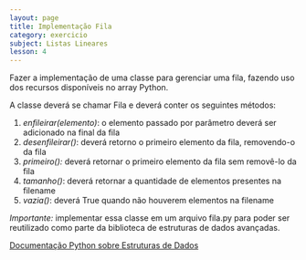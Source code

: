 ```yaml
---
layout: page
title: Implementação Fila
category: exercicio
subject: Listas Lineares
lesson: 4
---
```

Fazer a implementação de uma classe para gerenciar uma fila, fazendo uso dos recursos disponíveis no array Python.


A classe deverá se chamar Fila e deverá conter os seguintes métodos:

1. *enfileirar(elemento)*: o elemento passado por parâmetro deverá ser adicionado na final da fila
1. *desenfileirar()*: deverá retorno o primeiro elemento da fila, removendo-o da fila
1. *primeiro():* deverá retornar o primeiro elemento da fila sem removê-lo da fila
1. *tamanho()*: deverá retornar a quantidade de elementos presentes na filename
1. *vazia()*: deverá True quando não houverem elementos na filename

*Importante:* implementar essa classe em um arquivo fila.py para poder ser reutilizado como parte da biblioteca de estruturas de dados avançadas.

<a href="https://docs.python.org/pt-br/3/tutorial/datastructures.html">Documentação Python sobre Estruturas de Dados</a>